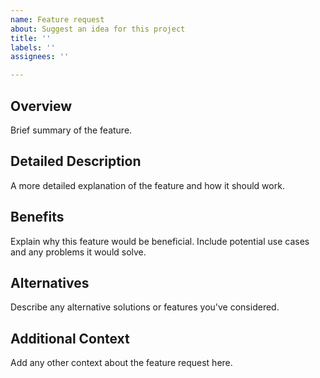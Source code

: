 ```yaml
---
name: Feature request
about: Suggest an idea for this project
title: ''
labels: ''
assignees: ''

---
```


## Overview
Brief summary of the feature.

## Detailed Description
A more detailed explanation of the feature and how it should work.

## Benefits
Explain why this feature would be beneficial. Include potential use cases and any problems it would solve.

## Alternatives
Describe any alternative solutions or features you've considered.

## Additional Context
Add any other context about the feature request here.
